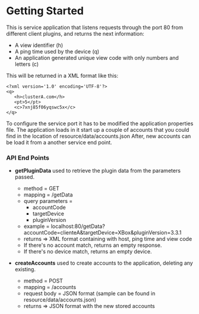 # Getting Started

This is service application that listens requests through the port 80 from different client plugins, and returns the next information:
- A view identifier (h)
- A ping time used by the device (q)
- An application generated unique view code with only numbers and letters (c)

This will be returned in a XML format like this:
```
<?xml version='1.0' encoding='UTF-8'?> 
<q>
   <h>clusterA.com</h> 
   <pt>5</pt> 
   <c>7xnj85f06yqswc5x</c>
</q>
```


To configure the service port it has to be modified the application properties file. 
The application loads in it start up a couple of accounts that you could find in the location of resource/data/accounts.json
After, new accounts can be load it from a another service end point. 

### API End Points

- **getPluginData** used to retrieve the plugin data from the parameters passed. 
    + method = GET 
    + mapping = /getData  
    + query parameters = 
        + accountCode 
        + targetDevice 
        + pluginVersion
    + example = localhost:80/getData?accountCode=clienteA&targetDevice=XBox&pluginVersion=3.3.1
    + returns => XML format containing with host, ping time and view code
    + If there's no account match, returns an empty response. 
    + If there's no device match, returns an empty device. 
    
- **createAccounts** used to create accounts to the application, deleting any existing. 
    + method = POST 
    + mapping = /accounts  
    + request body = JSON format (sample can be found in resource/data/accounts.json)
    + returns => JSON format with the new stored accounts